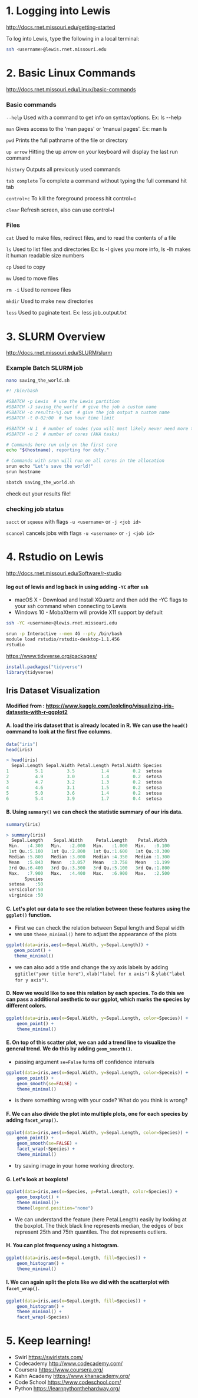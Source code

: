 # 1. Logging into Lewis

http://docs.rnet.missouri.edu/getting-started

To log into Lewis, type the following in a local terminal:

```bash
ssh <username>@lewis.rnet.missouri.edu
```

# 2. Basic Linux Commands

http://docs.rnet.missouri.edu/Linux/basic-commands

### Basic commands

`--help`	Used with a command to get info on syntax/options. Ex: ls --help

`man`	Gives access to the 'man pages' or 'manual pages'. Ex: man ls

`pwd`	Prints the full pathname of the file or directory

`up arrow`	Hitting the up arrow on your keyboard will display the last run command

`history`	Outputs all previously used commands

`tab complete`	To complete a command without typing the full command hit tab

`control+c`	To kill the foreground process hit control+c

`clear` Refresh screen, also can use control+l

### Files

`cat`	Used to make files, redirect files, and to read the contents of a file

`ls`	Used to list files and directories Ex: ls -l gives you more info, ls -lh makes it human readable size numbers

`cp`	Used to copy

`mv`	Used to move files

`rm -i`	Used to remove files

`mkdir`	Used to make new directories

`less`	Used to paginate text. Ex: less job_output.txt

# 3. SLURM Overview

http://docs.rnet.missouri.edu/SLURM/slurm

### Example Batch SLURM job

```bash
nano saving_the_world.sh
````

```bash
#! /bin/bash

#SBATCH -p Lewis  # use the Lewis partition
#SBATCH -J saving_the_world  # give the job a custom name
#SBATCH -o results-%j.out  # give the job output a custom name
#SBATCH -t 0-02:00  # two hour time limit

#SBATCH -N 1  # number of nodes (you will most likely never need more than 1 node)
#SBATCH -n 2  # number of cores (AKA tasks)

# Commands here run only on the first core
echo "$(hostname), reporting for duty."

# Commands with srun will run on all cores in the allocation
srun echo "Let's save the world!"
srun hostname
```

```bash
sbatch saving_the_world.sh
```

check out your results file!

### checking job status

`sacct` or `squeue` with flags `-u <username>` or `-j <job id>` 

`scancel` cancels jobs with flags `-u <username>` or `-j <job id>`

# 4. Rstudio on Lewis

http://docs.rnet.missouri.edu/Software/r-studio

#### log out of lewis and log back in using adding `-YC` after `ssh`

  - macOS X - Download and Install XQuartz and then add the -YC flags to your ssh command when connecting to Lewis
  - Windows 10 - MobaXterm will provide X11 support by default

```bash
ssh -YC <username>@lewis.rnet.missouri.edu
```

```bash
srun -p Interactive --mem 4G --pty /bin/bash
module load rstudio/rstudio-desktop-1.1.456
rstudio
```

https://www.tidyverse.org/packages/

```r
install.packages("tidyverse")
library(tidyverse)
```

## Iris Dataset Visualization

#### Modified  from : https://www.kaggle.com/leolcling/visualizing-iris-datasets-with-r-ggplot2

#### A. load the iris dataset that is already located in R. We can use the `head()` command to look at the first five columns.

```r
data("iris")
head(iris)
```

```r
> head(iris)
  Sepal.Length Sepal.Width Petal.Length Petal.Width Species
1          5.1         3.5          1.4         0.2  setosa
2          4.9         3.0          1.4         0.2  setosa
3          4.7         3.2          1.3         0.2  setosa
4          4.6         3.1          1.5         0.2  setosa
5          5.0         3.6          1.4         0.2  setosa
6          5.4         3.9          1.7         0.4  setosa
```

#### B. Using `summary()` we can check the statistic summary of our iris data.

```r
summary(iris)
```

```r
> summary(iris)
  Sepal.Length    Sepal.Width     Petal.Length    Petal.Width   
 Min.   :4.300   Min.   :2.000   Min.   :1.000   Min.   :0.100  
 1st Qu.:5.100   1st Qu.:2.800   1st Qu.:1.600   1st Qu.:0.300  
 Median :5.800   Median :3.000   Median :4.350   Median :1.300  
 Mean   :5.843   Mean   :3.057   Mean   :3.758   Mean   :1.199  
 3rd Qu.:6.400   3rd Qu.:3.300   3rd Qu.:5.100   3rd Qu.:1.800  
 Max.   :7.900   Max.   :4.400   Max.   :6.900   Max.   :2.500  
       Species  
 setosa    :50  
 versicolor:50  
 virginica :50
 ```
 
#### C. Let's plot our data to see the relation between these features using the `ggplot()` function.
  - First we can check the relation between Sepal length and Sepal width 
  - we use `theme_minimal()` here to adjust the appearance of the plots 
  
 ```r
 ggplot(data=iris,aes(x=Sepal.Width, y=Sepal.Length)) + 
    geom_point() + 
    theme_minimal()
 ```
 
  - we can also add a title and change the xy axis labels by adding `ggtitle("your title here")`, `xlab("label for x axis")` & `ylab("label for y axis")`.

#### D. Now we would like to see this relation by each species. To do this we can pass a additional aesthetic to our ggplot, which marks the species by different colors.

```r
ggplot(data=iris,aes(x=Sepal.Width, y=Sepal.Length, color=Species)) + 
    geom_point() + 
    theme_minimal() 
```

#### E.  On top of this scatter plot, we can add a trend line to visualize the general trend. We do this by adding `geom_smooth()`.
  - passing argument `se=False` turns off confidence intervals
  
```r
ggplot(data=iris,aes(x=Sepal.Width, y=Sepal.Length, color=Speceis)) + 
    geom_point() +
    geom_smooth(se=FALSE) +
    theme_minimal()
```

  - is there something wrong with your code? What do you think is wrong?
  
#### F. We can also divide the plot into multiple plots, one for each species by adding `facet_wrap()`.

```r
ggplot(data=iris,aes(x=Sepal.Width, y=Sepal.Length, color=Species)) +
    geom_point() + 
    geom_smooth(se=FALSE) +
    facet_wrap(~Species) +
    theme_minimal()
```
  - try saving image in your home working directory.
  
#### G. Let's look at boxplots!

```r
ggplot(data=iris,aes(x=Species, y=Petal.Length, color=Species)) + 
    geom_boxplot() +
    theme_minimal()+
    theme(legend.position="none")
```

  - We can understand the feature (here Petal.Length) easily by looking at the boxplot. The thick black line represents median, the edges of box represent 25th and 75th quantiles. The dot represents outliers.

#### H. You can plot frequency using a histogram.

```r
ggplot(data=iris,aes(x=Sepal.Length, fill=Species)) + 
    geom_histogram() +
    theme_minimal()
```

#### I. We can again split the plots like we did with the scatterplot with `facet_wrap()`.

```r
ggplot(data=iris,aes(x=Sepal.Length, fill=Species)) + 
    geom_histogram() +
    theme_minimal() +
    facet_wrap(~Species)
```

# 5. Keep learning!
  - Swirl https://swirlstats.com/
  - Codecademy http://www.codecademy.com/
  - Coursera https://www.coursera.org/
  - Kahn Academy https://www.khanacademy.org/
  - Code School https://www.codeschool.com/
  - Python https://learnpythonthehardway.org/
